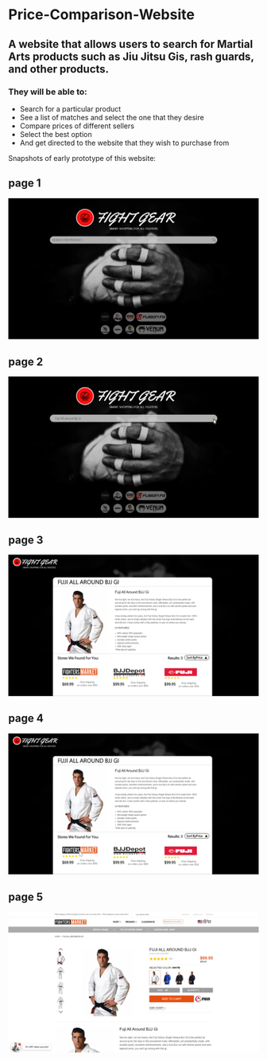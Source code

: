 # Price-Comparison-Website


## A website that allows users to search for Martial Arts products such as Jiu Jitsu Gis, rash guards, and other products. 

### They will be able to:
* Search for a particular product
* See a list of matches and select the one that they desire
* Compare prices of different sellers
* Select the best option
* And get directed to the website that they wish to purchase from
  
Snapshots of early prototype of this website:

## page 1

![page 1](Images/page1.jpg)

## page 2

![page 2](Images/page2.jpg)

## page 3

![page 3](Images/page3.jpg)

## page 4

![page 4](Images/page4.jpg)

## page 5

![page 5](Images/page5.jpg)
  
  
